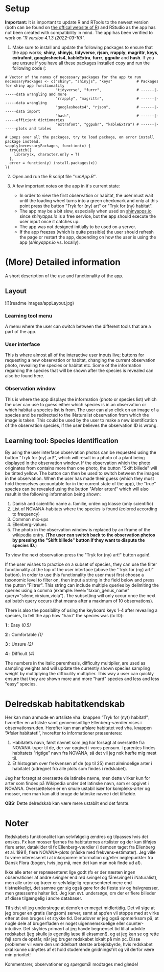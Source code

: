 # Setup

**Important:** It is important to update R and RTools to the newest version (both can be found on [the offical website of R](https://www.r-project.org/)) and RStudio as the app has not been created with compatibility in mind. The app has been verified to work on *"R version 4.1.3 (2022-03-10)"*.

1) Make sure to install and update the following packages to ensure that the app works; **shiny**, **shinyjs**, **tidyverse**, **rjson**, **rrapply**, **magrittr**, **keys**, **extrafont**, **googlesheets4**, **kableExtra**, **furrr**, **ggpubr** and **hash**. If you are unsure if you have all these packages installed copy and run the following code (:

```
# Vector of the names of necessary packages for the app to run
necessaryPackages <- c("shiny", "shinyjs", "keys"           # Packages for shiny app functionality
                       "tidyverse", "furrr",                # ------|------data wrangling and more 
                       "rrapply", "magrittr",               # ------|------data wrangling
                       "googlesheets4", "rjson",            # ------|------data import
                       "hash",                              # ------|------efficient dictionaries
                       "extrafont", "ggpubr", "kableExtra") # ------|------plots and tables

# Loops over all the packages, try to load package, on error install package instead.
sapply(necessaryPackages, function(x) {
  tryCatch({
    library(x, character.only = T)
  },
  error = function(y) install.packages(x))
})
```


2) Open and run the R script file *"runApp.R"*.


3) A few important notes on the app in it's current state:
    *	In order to view the first observation or habitat, the user must wait until the loading wheel turns into a green checkmark and only at this point press the button "Tryk for (ny) art" or "Tryk for (ny) habitat".
    *	The app may be a bit slow, especially when used on [shinyapps.io](https://asvenning.shinyapps.io/lringsredskab_-_dansk_flora_og_vegetationskologi/?_ga=2.117524928.852255328.1662635286-946788904.1657455478) since *shinyapps.io* is a free service, but the app should execute the user input once it catches up.
    *	The app was not designed initially to be used on a server.
    * If the app freezes (which is quite possible) the user should refresh the page or restart the app, depending on how the user is using the app (*shinyapps.io* vs. locally).


# (More) Detailed information
A short description of the use and functionality of the app.

## Layout

![](readme images/appLayout.jpg)

### Learning tool menu
A menu where the user can switch between the different tools that are a part of the app.

### User interface
This is where almost all of the interactive user inputs live; buttons for requesting a new observation or habitat, changing the current observation photo, revealing the species or habitat etc.
Some of the information regarding the species that will be shown after the species is revealed can also be found here.

### Observation window
This is where the app displays the information (photo or species list) which the user can use to guess either which species is in an observation or which habitat a species list is from.
The user can also click on an image of a species and be redirected to the INaturalist observation from which the image is taken. This could be used by the user to make a new identification of the observation species, if the user believes the observation ID is wrong.

## Learning tool: Species identification
By using the user interface observation photos can be requested using the button "Tryk for (ny) art!", which will result in a photo of a plant being displayed in the observation window. If the observation which the photo originates from contains more than one photo, the button "Skift billede" will be tinted yellow. The button can then be used to switch between the images in the observation.
When the user has made their guess (which they must hold themselves accountable for in the current state of the app), the "true" species can be revealed using the button "Afslør arten!" which will also result in the following information being shown:


1)	Danish and scientific name 
    a.	familie, orden og klasse (only scientific) 
2)	List of NOVANA-habitats where the species is found (colored according to frequency)
3)	Common mix-ups
4)	Ellenberg-values
5)	The photo in the observation window is replaced by an iframe of the wikipedia entry. (**The user can switch back to the observation photos by pressing the "Skift billede" button if they want to dispute the species ID.**)

To view the next observation press the "Tryk for (ny) art!" button again!.

If the user wishes to practice on a subset of species, they can use the filter functionality at the top of the user interface (above the "Tryk for (ny) art!" button). In order to use this functionality the user must first choose a taxonomic level to filter on, then input a string in the field below and press the putton "Filtrer". This string can include multiple queries by delimiting the queries using a comma (example: level="taxon_genus_name" query="silene,cirsium,viola"). The subsetting will only occur once the next api batch query occurs (that means after a maximum of 10 observations).

There is also the possibility of using the keyboard keys 1-4 after revealing a species, to tell the app how "hard" the species was (to ID):

**1** : Easy *(0.5)*

**2** : Comfortable *(1)*

**3** : Unsure *(2)*

**4** : Difficult *(4)*

The numbers in the italic parenthesis, difficulty multiplier, are used as sampling weights and will update the currently shown species sampling weight by multiplying the difficulity multiplier. This way a user can quickly ensure that they are shown more and more "hard" species and less and less "easy" species.


# Delredskab habitatkendskab
Her kan man anmode en artsliste vha. knappen ”Tryk for (nyt) habitat!”, hvorefter en artsliste samt gennemsnitlige Ellenberg-værdier vises i observationsruden. Herefter kan man afsløre habitatet ved vha. knappen ”Afslør habitatet!”, hvorefter to informationer præsenteres:

1)	Habitatets navn, først navnet som jeg har forsøgt at oversætte fra NOVANA-typer til de, der var opgivet i vores pensum. I parentes findes habitatets ”rigtige” navn fra NOVANA, så det vil jeg nok hæfte mig mest til.
2)	Et histogram over frekvensen af de (op til 25) mest almindelige arter i habitatet (udregnet fra alle plots som findes i redskabet).

Jeg har forsøgt at oversætte de latinske navne, men dette virker kun for arter som findes på Wikipedia under det latinske navn, som er opgivet i NOVANA. Oversættelsen er en smule ustabil især for kompleks-arter og mosser, men man kan altid bruge de latinske navne i det tilfælde.

**OBS:** Dette delredskab kan være mere ustabilt end det første.

# Noter
Redskabets funktionalitet kan selvfølgelig ændres og tilpasses hvis det ønskes. Fx kan mosser fjernes fra habitaternes artslister og der kan tilføjes flere arter, datakilder til fx Ellenberg-værdier (i demoen taget fra Ellenberg et al. 1991), flere NOVANA-plots (måske med frekvens-estimater). Jeg ville fx være interesseret i at inkorporere information og/eller nøglepunkter fra Dansk Flora (bogen, hvis jeg må, men det kan man nok finde ud af). 

Ikke alle arter er repræsenteret lige godt (fx er der næsten ingen observationer af andre svingler end rød svingel og fåresvingel i iNaturalist), men alle urter og træer er selvfølgelig repræsenteret mere end tilstrækkeligt, det samme gør sig også gøre for de fleste siv og halvgræsser, men græsserne halter lidt. Jeg kan evt. undersøge, om der er flere billeder af disse tilgængelig i andre databaser.

Til sidst vil jeg understrege at demo’en er meget midlertidig. Det vil sige at jeg bruger en gratis (langsom) server, samt at app’en vil stoppe med at virke efter at den bruges i et stykke tid. Derudover er jeg også opmærksom på, at nogle dele af brugerfladen er noget uigennemskuelige eller counter-intuitive. Det skyldes primært at jeg havde begrænset tid til at udvikle redskabet (jeg skulle jo egentlig læse til eksamen!), og at jeg kan se og rette fejl som de opstår, når jeg bruger redskabet lokalt på min pc. Disse problemer vil være den umiddelbart største arbejdsbyrde, hvis redskabet skal kunne udnyttes af et hold studerende gnidningsfrit og vil derfor være min prioritet!

Kommentarer, observationer og spørgsmål modtages med glæde!
